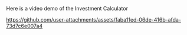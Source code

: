 Here is a video demo of the Investment Calculator 

https://github.com/user-attachments/assets/faba11ed-06de-416b-afda-73d7c6e007a4

